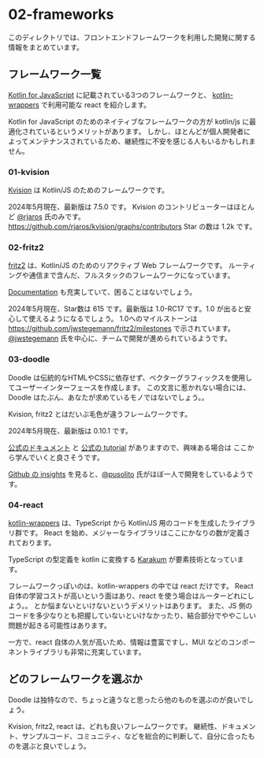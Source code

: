 # 02-frameworks

このディレクトリでは、フロントエンドフレームワークを利用した開発に関する情報をまとめています。

## フレームワーク一覧

[Kotlin for JavaScript](https://kotlinlang.org/docs/js-overview.html) に記載されている3つのフレームワークと、
[kotlin-wrappers](https://github.com/JetBrains/kotlin-wrappers/tree/master) で利用可能な react を紹介します。

Kotlin for JavaScript のためのネイティブなフレームワークの方が kotlin/js に最適化されているというメリットがあります。
しかし、ほとんどが個人開発者によってメンテナンスされているため、継続性に不安を感じる人もいるかもしれません。

### 01-kvision

[Kvision](https://kvision.io/) は Kotlin/JS のためのフレームワークです。

2024年5月現在、最新版は 7.5.0 です。
Kvision のコントリビューターはほとんど [@rjaros](https://github.com/rjaros) 氏のみです。
https://github.com/rjaros/kvision/graphs/contributors
Star の数は 1.2k  です。

### 02-fritz2

[fritz2](https://www.fritz2.dev/) は、Kotlin/JS のためのリアクティブ Web フレームワークです。
ルーティングや通信まで含んだ、フルスタックのフレームワークになっています。

[Documentation](https://www.fritz2.dev/docs/) も充実していて、困ることはないでしょう。

2024年5月現在、Star数は 615 です。最新版は 1.0-RC17 です。1.0 が出ると安心して使えるようになるでしょう。
1.0へのマイルストーンは https://github.com/jwstegemann/fritz2/milestones で示されています。
[@jwstegemann](https://github.com/jwstegemann) 氏を中心に、チームで開発が進められているようです。

### 03-doodle

Doodle は伝統的なHTMLやCSSに依存せず、ベクターグラフィックスを使用してユーザーインターフェースを作成します。
この文言に惹かれない場合には、Doodle はたぶん、あなたが求めているモノではないでしょう。。

Kvision, fritz2 とはだいぶ毛色が違うフレームワークです。

2024年5月現在、最新版は 0.10.1 です。

[公式のドキュメント](https://nacular.github.io/doodle/docs/introduction) と
[公式の tutorial](https://nacular.github.io/doodle-tutorials/docs/introduction) がありますので、興味ある場合は
ここから学んでいくと良さそうです。

[Github の insights](https://github.com/nacular/doodle/graphs/contributors) を見ると、[@pusolito](https://github.com/pusolito) 氏がほぼ一人で開発をしているようです。

### 04-react

[kotlin-wrappers](https://github.com/JetBrains/kotlin-wrappers) は、TypeScript から Kotlin/JS 用のコードを生成したライブラリ群です。
React を始め、メジャーなライブラリはここにかなりの数が定義されております。

TypeScript の型定義を kotlin に変換する [Karakum](https://github.com/karakum-team/karakum) が要素技術となっています。

フレームワークっぽいのは、kotlin-wrappers の中では react だけです。
React 自体の学習コストが高いという面はあり、react を使う場合はルーターどれにしよう。。 とか悩まないといけないというデメリットはあります。
また、JS 側のコードを多少なりとも把握していないといけなかったり、結合部分でややこしい問題が起きる可能性はあります。

一方で、react 自体の人気が高いため、情報は豊富ですし、MUI などのコンポーネントライブラリも非常に充実しています。

## どのフレームワークを選ぶか

Doodle は独特なので、ちょっと違うなと思ったら他のものを選ぶのが良いでしょう。

Kvision, fritz2, react は、どれも良いフレームワークです。
継続性、ドキュメント、サンプルコード、コミュニティ、などを総合的に判断して、自分に合ったものを選ぶと良いでしょう。
